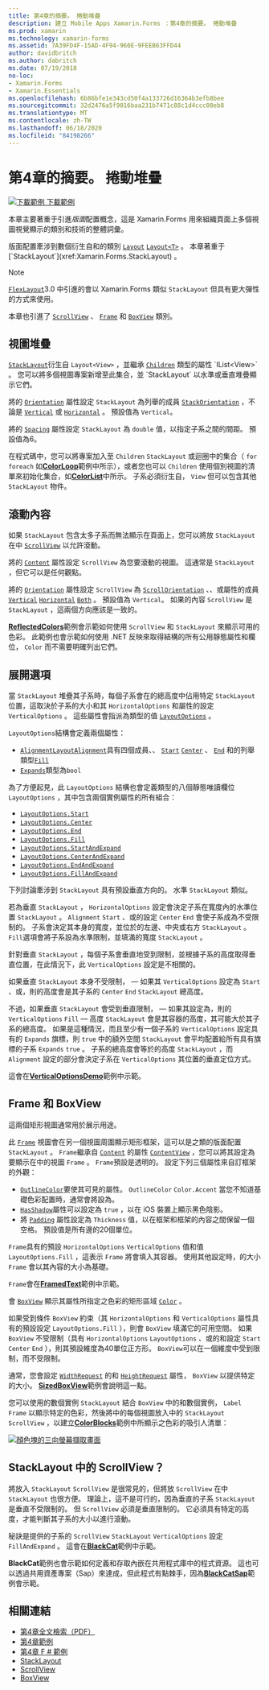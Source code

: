 ```yaml
---
title: 第4章的摘要。 捲動堆疊
description: 建立 Mobile Apps Xamarin.Forms ：第4章的摘要。 捲動堆疊
ms.prod: xamarin
ms.technology: xamarin-forms
ms.assetid: 7A39FD4F-15AD-4F94-960E-9FEEB63FFD44
author: davidbritch
ms.author: dabritch
ms.date: 07/19/2018
no-loc:
- Xamarin.Forms
- Xamarin.Essentials
ms.openlocfilehash: 6b86bfe1e343cd50f4a133726d16364b3efb8bee
ms.sourcegitcommit: 32d2476a5f9016baa231b7471c88c1d4ccc08eb8
ms.translationtype: MT
ms.contentlocale: zh-TW
ms.lasthandoff: 06/18/2020
ms.locfileid: "84198266"
---
```

# <a name="summary-of-chapter-4-scrolling-the-stack"></a>第4章的摘要。 捲動堆疊

[![下載範例 ](~/media/shared/download.png) 下載範例](https://github.com/xamarin/xamarin-forms-book-samples/tree/master/Chapter04)

本章主要著重于引進*版面*配置概念，這是 Xamarin.Forms 用來組織頁面上多個視圖視覺顯示的類別和技術的整體詞彙。

版面配置牽涉到數個衍生自和的類別 [`Layout`](xref:Xamarin.Forms.Layout) [`Layout<T>`](xref:Xamarin.Forms.Layout`1) 。 本章著重于 [`StackLayout`](xref:Xamarin.Forms.StackLayout) 。

> [!NOTE]
> [`FlexLayout`](~/xamarin-forms/user-interface/layouts/flex-layout.md)3.0 中引進的會以 Xamarin.Forms 類似 `StackLayout` 但具有更大彈性的方式來使用。

本章也引進了 [`ScrollView`](xref:Xamarin.Forms.ScrollView) 、 [`Frame`](xref:Xamarin.Forms.Frame) 和 [`BoxView`](xref:Xamarin.Forms.BoxView) 類別。

## <a name="stacks-of-views"></a>視圖堆疊

[`StackLayout`](xref:Xamarin.Forms.StackLayout)衍生自 `Layout<View>` ，並繼承 [`Children`](xref:Xamarin.Forms.Layout`1) 類型的屬性 `IList<View>` 。 您可以將多個視圖專案新增至此集合，並 `StackLayout` 以水準或垂直堆疊顯示它們。

將的 [`Orientation`](xref:Xamarin.Forms.StackLayout.Orientation) 屬性設定 `StackLayout` 為列舉的成員 [`StackOrientation`](xref:Xamarin.Forms.StackOrientation) ，不論是 [`Vertical`](xref:Xamarin.Forms.StackOrientation.Vertical) 或 [`Horizontal`](xref:Xamarin.Forms.StackOrientation.Horizontal) 。 預設值為 `Vertical`。

將的 [`Spacing`](xref:Xamarin.Forms.StackLayout.Spacing) 屬性設定 `StackLayout` 為 `double` 值，以指定子系之間的間距。 預設值為6。

在程式碼中，您可以將專案加入至 `Children` `StackLayout` 或迴圈中的集合（ `for` `foreach` 如[**ColorLoop**](https://github.com/xamarin/xamarin-forms-book-samples/tree/master/Chapter04/ColorLoop)範例中所示），或者您也可以 `Children` 使用個別視圖的清單來初始化集合，如[**ColorList**](https://github.com/xamarin/xamarin-forms-book-samples/tree/master/Chapter04/ColorList)中所示。 子系必須衍生自， `View` 但可以包含其他 `StackLayout` 物件。

## <a name="scrolling-content"></a>滾動內容

如果 `StackLayout` 包含太多子系而無法顯示在頁面上，您可以將放 `StackLayout` 在中 [`ScrollView`](xref:Xamarin.Forms.ScrollView) 以允許滾動。

將的 [`Content`](xref:Xamarin.Forms.ScrollView.Content) 屬性設定 `ScrollView` 為您要滾動的視圖。 這通常是 `StackLayout` ，但它可以是任何觀點。

將的 [`Orientation`](xref:Xamarin.Forms.ScrollView.Orientation) 屬性設定 `ScrollView` 為 [`ScrollOrientation`](xref:Xamarin.Forms.ScrollOrientation) 、、或屬性的成員 [`Vertical`](xref:Xamarin.Forms.ScrollOrientation.Vertical) [`Horizontal`](xref:Xamarin.Forms.ScrollOrientation.Horizontal) [`Both`](xref:Xamarin.Forms.ScrollOrientation.Both) 。 預設值為 `Vertical`。 如果的內容 `ScrollView` 是 `StackLayout` ，這兩個方向應該是一致的。

[**ReflectedColors**](https://github.com/xamarin/xamarin-forms-book-samples/tree/master/Chapter04/ReflectedColors)範例會示範如何使用 `ScrollView` 和 `StackLayout` 來顯示可用的色彩。 此範例也會示範如何使用 .NET 反映來取得結構的所有公用靜態屬性和欄位， `Color` 而不需要明確列出它們。

## <a name="the-expands-option"></a>展開選項

當 `StackLayout` 堆疊其子系時，每個子系會在的總高度中佔用特定 `StackLayout` 位置，這取決於子系的大小和其 `HorizontalOptions` 和屬性的設定 `VerticalOptions` 。 這些屬性會指派為類型的值 [`LayoutOptions`](xref:Xamarin.Forms.LayoutOptions) 。

`LayoutOptions`結構會定義兩個屬性：

- [`Alignment`](xref:Xamarin.Forms.LayoutOptions.Alignment)[`LayoutAlignment`](xref:Xamarin.Forms.LayoutAlignment)具有四個成員、、 [`Start`](xref:Xamarin.Forms.LayoutAlignment.Start) [`Center`](xref:Xamarin.Forms.LayoutAlignment.Center) 、 [`End`](xref:Xamarin.Forms.LayoutAlignment.End) 和的列舉類型[`Fill`](xref:Xamarin.Forms.LayoutAlignment.Fill)
- [`Expands`](xref:Xamarin.Forms.LayoutOptions.Expands)類型為`bool`

為了方便起見，此 `LayoutOptions` 結構也會定義類型的八個靜態唯讀欄位 `LayoutOptions` ，其中包含兩個實例屬性的所有組合：

- [`LayoutOptions.Start`](xref:Xamarin.Forms.LayoutOptions.Start)
- [`LayoutOptions.Center`](xref:Xamarin.Forms.LayoutOptions.Center)
- [`LayoutOptions.End`](xref:Xamarin.Forms.LayoutOptions.End)
- [`LayoutOptions.Fill`](xref:Xamarin.Forms.LayoutOptions.Fill)
- [`LayoutOptions.StartAndExpand`](xref:Xamarin.Forms.LayoutOptions.StartAndExpand)
- [`LayoutOptions.CenterAndExpand`](xref:Xamarin.Forms.LayoutOptions.CenterAndExpand)
- [`LayoutOptions.EndAndExpand`](xref:Xamarin.Forms.LayoutOptions.EndAndExpand)
- [`LayoutOptions.FillAndExpand`](xref:Xamarin.Forms.LayoutOptions.FillAndExpand)

下列討論牽涉到 `StackLayout` 具有預設垂直方向的。 水準 `StackLayout` 類似。

若為垂直 `StackLayout` ， `HorizontalOptions` 設定會決定子系在寬度內的水準位置 `StackLayout` 。 `Alignment` `Start` 、或的設定 `Center` `End` 會使子系成為不受限制的。 子系會決定其本身的寬度，並位於的左邊、中央或右方 `StackLayout` 。 `Fill`選項會將子系設為水準限制，並填滿的寬度 `StackLayout` 。

針對垂直 `StackLayout` ，每個子系會垂直地受到限制，並根據子系的高度取得垂直位置，在此情況下，此 `VerticalOptions` 設定是不相關的。

如果垂直 `StackLayout` 本身不受限制， &mdash; 如果其 `VerticalOptions` 設定為 `Start` 、或，則的高度會是其子系的 `Center` `End` `StackLayout` 總高度。

不過，如果垂直 `StackLayout` 會受到垂直限制， &mdash; 如果其設定為，則的 `VerticalOptions` `Fill` &mdash; 高度 `StackLayout` 會是其容器的高度，其可能大於其子系的總高度。 如果是這種情況，而且至少有一個子系的 `VerticalOptions` 設定具有的 `Expands` 旗標，則 `true` 中的額外空間 `StackLayout` 會平均配置給所有具有旗標的子系 `Expands` `true` 。 子系的總高度會等於的高度 `StackLayout` ，而 `Alignment` 設定的部分會決定子系在 `VerticalOptions` 其位置的垂直定位方式。

這會在[**VerticalOptionsDemo**](https://github.com/xamarin/xamarin-forms-book-samples/tree/master/Chapter04/VerticalOptionsDemo)範例中示範。

## <a name="frame-and-boxview"></a>Frame 和 BoxView

這兩個矩形視圖通常用於展示用途。

此 [`Frame`](xref:Xamarin.Forms.Frame) 視圖會在另一個視圖周圍顯示矩形框架，這可以是之類的版面配置 `StackLayout` 。 `Frame`繼承自 [`Content`](xref:Xamarin.Forms.ContentView.Content) 的屬性 [`ContentView`](xref:Xamarin.Forms.ContentView) ，您可以將其設定為要顯示在中的視圖 `Frame` 。 `Frame`預設是透明的。 設定下列三個屬性來自訂框架的外觀：

- [`OutlineColor`](xref:Xamarin.Forms.Frame.OutlineColor)要使其可見的屬性。 `OutlineColor` `Color.Accent` 當您不知道基礎色彩配置時，通常會將設為。
- [`HasShadow`](xref:Xamarin.Forms.Frame.HasShadow)屬性可以設定為 `true` ，以在 iOS 裝置上顯示黑色陰影。
- 將 [`Padding`](xref:Xamarin.Forms.Layout.Padding) 屬性設定為 `Thickness` 值，以在框架和框架的內容之間保留一個空格。 預設值是所有邊的20個單位。

`Frame`具有的預設 `HorizontalOptions` `VerticalOptions` 值和值 `LayoutOptions.Fill` ，這表示 `Frame` 將會填入其容器。 使用其他設定時，的大小 `Frame` 會以其內容的大小為基礎。

`Frame`會在[**FramedText**](https://github.com/xamarin/xamarin-forms-book-samples/tree/master/Chapter04/FramedText)範例中示範。

會 [`BoxView`](xref:Xamarin.Forms.BoxView) 顯示其屬性所指定之色彩的矩形區域 [`Color`](xref:Xamarin.Forms.BoxView.Color) 。

如果受到條件 `BoxView` 約束（其 `HorizontalOptions` 和 `VerticalOptions` 屬性具有的預設設定 `LayoutOptions.Fill` ），則會 `BoxView` 填滿它的可用空間。 如果 `BoxView` 不受限制（具有 `HorizontalOptions` `LayoutOptions` 、或的和設定 `Start` `Center` `End` ），則其預設維度為40單位正方形。 `BoxView`可以在一個維度中受到限制，而不受限制。

通常，您會設定 [`WidthRequest`](xref:Xamarin.Forms.VisualElement.WidthRequest) 的和 [`HeightRequest`](xref:Xamarin.Forms.VisualElement.HeightRequest) 屬性， `BoxView` 以提供特定的大小。 [**SizedBoxView**](https://github.com/xamarin/xamarin-forms-book-samples/tree/master/Chapter04/SizedBoxView)範例會說明這一點。

您可以使用的數個實例 `StackLayout` 結合 `BoxView` 中的和數個實例， `Label` `Frame` 以顯示特定的色彩，然後將中的每個視圖放入中的 `StackLayout` `ScrollView` ，以建立[**ColorBlocks**](https://github.com/xamarin/xamarin-forms-book-samples/tree/master/Chapter04/ColorBlocks)範例中所顯示之色彩的吸引人清單：

[![顏色塊的三向螢幕擷取畫面](images/ch04fg11-small.png "色彩清單")](images/ch04fg11-large.png#lightbox "色彩清單")

## <a name="a-scrollview-in-a-stacklayout"></a>StackLayout 中的 ScrollView？

將放入 `StackLayout` `ScrollView` 是很常見的，但將放 `ScrollView` 在中 `StackLayout` 也很方便。 理論上，這不是可行的，因為垂直的子系 `StackLayout` 是垂直不受限制的。 但 `ScrollView` 必須是垂直限制的。 它必須具有特定的高度，才能判斷其子系的大小以進行滾動。

秘訣是提供的子系的 `ScrollView` `StackLayout` `VerticalOptions` 設定 `FillAndExpand` 。 這會在[**BlackCat**](https://github.com/xamarin/xamarin-forms-book-samples/tree/master/Chapter04/BlackCat)範例中示範。

**BlackCat**範例也會示範如何定義和存取內嵌在共用程式庫中的程式資源。 這也可以透過共用資產專案（Sap）來達成，但此程式有點棘手，因為[**BlackCatSap**](https://github.com/xamarin/xamarin-forms-book-samples/tree/master/Chapter04/BlackCatSap)範例會示範。

## <a name="related-links"></a>相關連結

- [第4章全文檢索（PDF）](https://download.xamarin.com/developer/xamarin-forms-book/XamarinFormsBook-Ch04-Apr2016.pdf)
- [第4章範例](https://github.com/xamarin/xamarin-forms-book-samples/tree/master/Chapter04)
- [第4章 F # 範例](https://github.com/xamarin/xamarin-forms-book-samples/tree/master/Chapter04/FS)
- [StackLayout](~/xamarin-forms/user-interface/layouts/stacklayout.md)
- [ScrollView](~/xamarin-forms/user-interface/layouts/scrollview.md)
- [BoxView](~/xamarin-forms/user-interface/boxview.md)
